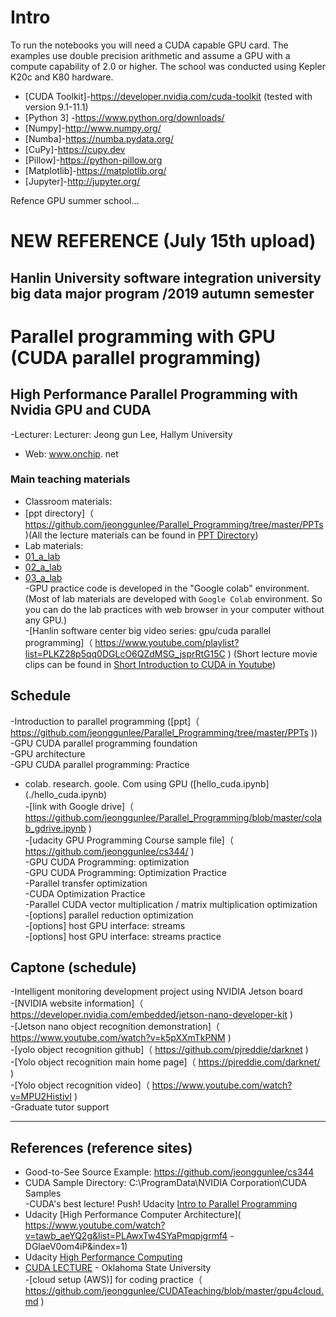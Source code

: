 # Intro

To run the notebooks you will need a CUDA capable GPU card. The examples use double precision arithmetic and assume a GPU with a compute capability of 2.0 or higher. The school was conducted using Kepler K20c and K80 hardware. 

* [CUDA Toolkit]-https://developer.nvidia.com/cuda-toolkit (tested with version 9.1-11.1)
* [Python 3] -https://www.python.org/downloads/
* [Numpy]-http://www.numpy.org/
* [Numba]-https://numba.pydata.org/ 
* [CuPy]-https://cupy.dev
* [Pillow]-https://python-pillow.org 
* [Matplotlib]-https://matplotlib.org/
* [Jupyter]-http://jupyter.org/

Refence GPU summer school...  

# NEW REFERENCE (July 15th upload)
## Hanlin University software integration university big data major program /2019 autumn semester
# Parallel programming with GPU (CUDA parallel programming)
## High Performance Parallel Programming with Nvidia GPU and CUDA
-Lecturer: Lecturer: Jeong gun Lee, Hallym University  
- Web: www.onchip. net  
### Main teaching materials
- Classroom materials:  
- [ppt directory]（ https://github.com/jeonggunlee/Parallel_Programming/tree/master/PPTs )(All the lecture materials can be found in [PPT Directory]( https://github.com/jeonggunlee/Parallel_Programming/tree/master/PPTs ))  
- Lab materials:  
- [01_a_lab]( https://github.com/jeonggunlee/Parallel_Programming/tree/master/01_cuda_lab )  
- [02_a_lab]( https://github.com/jeonggunlee/Parallel_Programming/tree/master/02_cuda_lab )  
- [03_a_lab]( https://github.com/jeonggunlee/Parallel_Programming/tree/master/03_cuda_lab )  
-GPU practice code is developed in the "Google colab" environment. (Most of lab materials are developed with ```Google Colab``` environment. So you can do the lab practices with web browser in your computer without any GPU.)  
-[Hanlin software center big video series: gpu/cuda parallel programming]（ https://www.youtube.com/playlist?list=PLKZ28p5qq0DGLcO6QZdMSG_jsprRtG15C ) (Short lecture movie clips can be found in [Short Introduction to CUDA in Youtube]( https://www.youtube.com/playlist?list=PLKZ28p5qq0DGLcO6QZdMSG_jsprRtG15C ))  
## Schedule
-Introduction to parallel programming ([ppt]（ https://github.com/jeonggunlee/Parallel_Programming/tree/master/PPTs ))  
-GPU CUDA parallel programming foundation  
-GPU architecture  
-GPU CUDA parallel programming: Practice  
- colab. research. goole. Com using GPU ([hello_cuda.ipynb] (./hello_cuda.ipynb)  
-[link with Google drive]（ https://github.com/jeonggunlee/Parallel_Programming/blob/master/colab_gdrive.ipynb )  
-[udacity GPU Programming Course sample file]（ https://github.com/jeonggunlee/cs344/ )  
-GPU CUDA Programming: optimization  
-GPU CUDA Programming: Optimization Practice  
-Parallel transfer optimization  
-CUDA Optimization Practice  
-Parallel CUDA vector multiplication / matrix multiplication optimization  
-[options] parallel reduction optimization  
-[options] host GPU interface: streams  
-[options] host GPU interface: streams practice  
## Captone (schedule)
-Intelligent monitoring development project using NVIDIA Jetson board  
-[NVIDIA website information]（ https://developer.nvidia.com/embedded/jetson-nano-developer-kit )  
-[Jetson nano object recognition demonstration]（ https://www.youtube.com/watch?v=k5pXXmTkPNM )  
-[yolo object recognition github]（ https://github.com/pjreddie/darknet )  
-[Yolo object recognition main home page]（ https://pjreddie.com/darknet/ )  
-[Yolo object recognition video]（ https://www.youtube.com/watch?v=MPU2HistivI )  
-Graduate tutor support  
*  *  *
## References (reference sites)
- Good-to-See Source Example:  https://github.com/jeonggunlee/cs344  
- CUDA Sample Directory: C:\ProgramData\NVIDIA Corporation\CUDA Samples  
-CUDA's best lecture! Push! Udacity [Intro to Parallel Programming]( https://www.youtube.com/watch?v=F620ommtjqk&list=PLAwxTw4SYaPnFKojVQrmyOGFCqHTxfdv2 )  
- Udacity [High Performance Computer Architecture]( https://www.youtube.com/watch?v=tawb_aeYQ2g&list=PLAwxTw4SYaPmqpjgrmf4 -DGlaeV0om4iP&index=1)  
- Udacity [High Performance Computing]( https://www.youtube.com/watch?v=grD5en6_IiQ&list=PLAwxTw4SYaPk8NaXIiFQXWK6VPnrtMRXC )  
- [CUDA LECTURE]( https://www.youtube.com/watch?v=sxhvmTveO2A ) - Oklahoma State University  
-[cloud setup (AWS)] for coding practice（ https://github.com/jeonggunlee/CUDATeaching/blob/master/gpu4cloud.md )  
